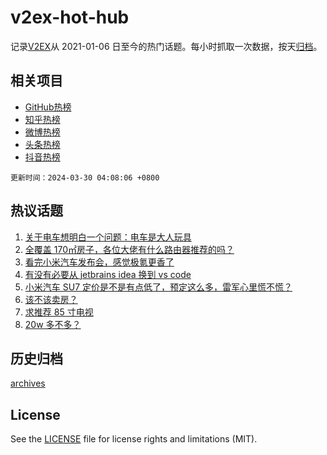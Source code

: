 # v2ex-hot-hub

 记录[V2EX](https://www.v2ex.com/)从 2021-01-06 日至今的热门话题。每小时抓取一次数据，按天[归档](archives)。
 
 ## 相关项目

- [GitHub热榜](https://github.com/lonnyzhang423/github-hot-hub)
- [知乎热榜](https://github.com/lonnyzhang423/zhihu-hot-hub)
- [微博热榜](https://github.com/lonnyzhang423/weibo-hot-hub)
- [头条热榜](https://github.com/lonnyzhang423/toutiao-hot-hub)
- [抖音热榜](https://github.com/lonnyzhang423/douyin-hot-hub)


 `更新时间：2024-03-30 04:08:06 +0800`

## 热议话题

1. [关于电车想明白一个问题：电车是大人玩具](https://www.v2ex.com/t/1027958)
1. [全覆盖 170㎡房子，各位大佬有什么路由器推荐的吗？](https://www.v2ex.com/t/1027973)
1. [看完小米汽车发布会，感觉极氪更香了](https://www.v2ex.com/t/1028042)
1. [有没有必要从 jetbrains idea 换到 vs code](https://www.v2ex.com/t/1028031)
1. [小米汽车 SU7 定价是不是有点低了，预定这么多，雷军心里慌不慌？](https://www.v2ex.com/t/1027959)
1. [该不该卖房？](https://www.v2ex.com/t/1028122)
1. [求推荐 85 寸电视](https://www.v2ex.com/t/1027985)
1. [20w 多不多？](https://www.v2ex.com/t/1028097)

## 历史归档

[archives](archives)

## License

See the [LICENSE](LICENSE) file for license rights and limitations (MIT).
